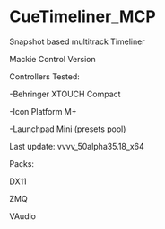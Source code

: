 

# CueTimeliner_MCP

Snapshot based multitrack Timeliner

Mackie Control Version

Controllers Tested:

-Behringer XTOUCH Compact

-Icon Platform M+

-Launchpad Mini (presets pool)

Last update: vvvv_50alpha35.18_x64

Packs:

DX11

ZMQ

VAudio
